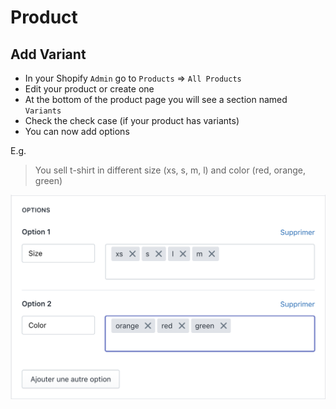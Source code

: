 # Product

## Add Variant

* In your Shopify `Admin` go to `Products` => `All Products`
* Edit your product or create one
* At the bottom of the product page you will see a section named `Variants`
* Check the check case (if your product has variants)
* You can now add options

E.g.
  > You sell t-shirt in different size (xs, s, m, l) and color (red, orange, green)

  ![product image 1](/img/product-img-1.png "product image 1")